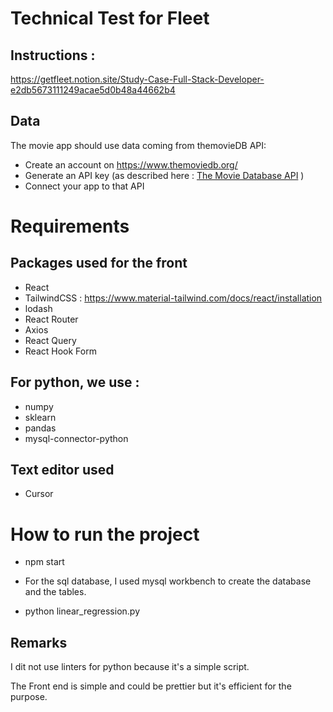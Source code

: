 # Technical Test for Fleet

## Instructions : 
https://getfleet.notion.site/Study-Case-Full-Stack-Developer-e2db5673111249acae5d0b48a44662b4

## Data

The movie app should use data coming from themovieDB API:

- Create an account on https://www.themoviedb.org/
- Generate an API key (as described here : [The Movie Database API](https://developers.themoviedb.org/3/getting-started/introduction) )
- Connect your app to that API

# Requirements

## Packages used for the front
- React
- TailwindCSS : https://www.material-tailwind.com/docs/react/installation
- lodash
- React Router
- Axios
- React Query
- React Hook Form

## For python, we use :
- numpy
- sklearn
- pandas
- mysql-connector-python

## Text editor used
- Cursor

# How to run the project
- npm start

- For the sql database, I used mysql workbench to create the database and the tables.

- python linear_regression.py

## Remarks
I dit not use linters for python because it's a simple script.

The Front end is simple and could be prettier but it's efficient for the purpose.

